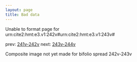 ```yaml
---
layout: page
title: Bad data
---
```


Unable to format page for urn:cite2:hmt:e3.v1:242v#urn:cite2:hmt:e3.v1:243v#

prev: [241v-242v](../241v-242v/) next: [243v-244v](../243v-244v/)

Composite image not yet made for bifolio spread 242v-243v


